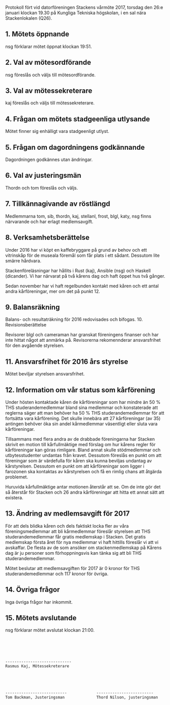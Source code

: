 <!--
.. title: Stackens vårmöte 2017
.. slug: spring-meeting-minutes
.. date: 2017-01-26 22:33:00 CEST
.. tags: meeting
.. description:
.. category: 2017
.. author: kaj
-->

Protokoll fört vid datorföreningen Stackens vårmöte 2017, torsdag den
26:e januari klockan 19.30 på Kungliga Tekniska högskolan, i en sal
nära Stackenlokalen (Q26).

<!-- TEASER_END -->

## 1. Mötets öppnande

nsg förklarar mötet öppnat klockan 19:51.

## 2. Val av mötesordförande

nsg föreslås och väljs till mötesordförande.

## 3. Val av mötessekreterare

kaj föreslås och väljs till mötessekreterare.

## 4. Frågan om mötets stadgeenliga utlysande

Mötet finner sig enhälligt vara stadgeenligt utlyst.

## 5. Frågan om dagordningens godkännande

Dagordningen godkännes utan ändringar.

## 6. Val av justeringsmän

Thordn och tom föreslås och väljs.

## 7. Tillkännagivande av röstlängd

Medlemmarna tom, sib, thordn, kaj, stellanl, frost, blgl, katy, nsg
finns närvarande och har erlagt medlemsavgift.

## 8. Verksamhetsberättelse

Under 2016 har vi köpt en kaffebryggare på grund av behov och ett
vitrinskåp för de museala föremål som får plats i ett sådant. Dessutom
lite smärre hårdvara.

Stackenföreläsningar har hållits i Rust (kaj), Ansible (nsg) och
Haskell (dicander). Vi har närvarat på två kårens dag och haft öppet
hus två gånger.

Sedan november har vi haft regelbunden kontakt med kåren och ett antal
andra kårföreningar, mer om det på punkt 12.

## 9. Balansräkning

Balans- och resultaträkning för 2016 redovisades och bifogas.
10. Revisionsberättelse

Revisorer blgl och cameraman har granskat föreningens finanser och har
inte hittat något att anmärka på. Revisorerna rekomennderar
ansvarsfrihet för den avgående styrelsen.

## 11. Ansvarsfrihet för 2016 års styrelse

Mötet beviljar styrelsen ansvarsfrihet.

## 12. Information om vår status som kårförening

Under hösten kontaktade kåren de kårföreningar som har mindre än 50 %
THS studerandemedlemmar bland sina medlemmar och konstaterade att
reglerna säger att man behöver ha 50 % THS studerandemedlemmar för att
fortsätta vara kårförening. Det skulle innebära att 27 kårföreningar
(av 35) antingen behöver öka sin andel kårmedlemmar väsentligt eller
sluta vara kårföreningar.

Tillsammans med flera andra av de drabbade föreningarna har Stacken
skrivit en motion till kårfullmäktige med förslag om hur kårens regler
för kårföreningar kan göras rimligare. Bland annat skulle
stödmedlemmar och utbytesstudenter undantas från kravet. Dessutom
föreslås en punkt om att föreningar som är värdefulla för kåren ska
kunna beviljas undantag av kårstyrelsen. Dessutom en punkt om att
kårföreningar som ligger i farozonen ska kontaktas av kårstyrelsen och
få en rimlig chans att åtgärda problemet.

Huruvida kårfullmäktige antar motionen återstår att se. Om de inte gör
det så återstår för Stacken och 26 andra kårföreningar att hitta ett
annat sätt att existera.

## 13. Ändring av medlemsavgift för 2017

För att dels blidka kåren och dels faktiskt locka fler av våra
föreningsmedlemmar att bli kårmedlemmar föreslår styrelsen att THS
studerandemedlemmar får gratis medlemskap i Stacken. Det gratis
medlemskap första året för nya medlemmar vi haft hittills föreslår vi
att vi avskaffar. De flesta av de som ansöker om stackenmedlemskap på
Kårens dag är ju personer som förhoppningsvis kan tänka sig att bli
THS studerandemedlemmar.

Mötet beslutar att medlemsavgiften för 2017 är 0 kronor för THS
studerandemedlemmar och 117 kronor för övriga.

## 14. Övriga frågor

Inga övriga frågor har inkommit.

## 15. Mötets avslutande

nsg förklarar mötet avslutat klockan 21:00.

````





-----------------------------
Rasmus Kaj, Mötessekreterare





---------------------------				-------------------------
Tom Backman, Justeringsman				Thord Nilson, justeringsman

````
